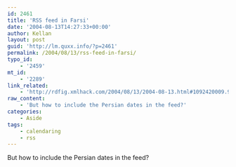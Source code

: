```yaml
---
id: 2461
title: 'RSS feed in Farsi'
date: '2004-08-13T14:27:33+00:00'
author: Kellan
layout: post
guid: 'http://lm.quxx.info/?p=2461'
permalink: /2004/08/13/rss-feed-in-farsi/
typo_id:
    - '2459'
mt_id:
    - '2289'
link_related:
    - 'http://rdfig.xmlhack.com/2004/08/13/2004-08-13.html#1092420009.956685'
raw_content:
    - 'But how to include the Persian dates in the feed?'
categories:
    - Aside
tags:
    - calendaring
    - rss
---
```


But how to include the Persian dates in the feed?